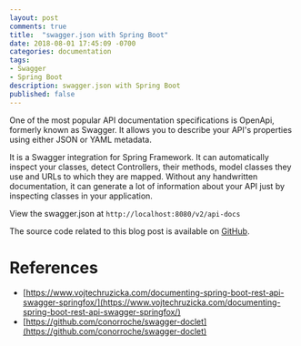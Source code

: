 ```yaml
---
layout: post
comments: true
title:  "swagger.json with Spring Boot"
date: 2018-08-01 17:45:09 -0700
categories: documentation
tags: 
- Swagger
- Spring Boot
description: swagger.json with Spring Boot
published: false
---
```


One of the most popular API documentation specifications is OpenApi, formerly known as Swagger. It allows you to describe your API's properties using either JSON or YAML metadata. 

It is a Swagger integration for Spring Framework. It can automatically inspect your classes, detect Controllers, their methods, model classes they use and URLs to which they are mapped. Without any handwritten documentation, it can generate a lot of information about your API just by inspecting classes in your application.

View the swagger.json at `http://localhost:8080/v2/api-docs`

The source code related to this blog post is available on [GitHub](https://github.com/melissapalmer/spring-boot-swagger-json).

References
====
- [https://www.vojtechruzicka.com/documenting-spring-boot-rest-api-swagger-springfox/](https://www.vojtechruzicka.com/documenting-spring-boot-rest-api-swagger-springfox/)
- [https://github.com/conorroche/swagger-doclet](https://github.com/conorroche/swagger-doclet)
